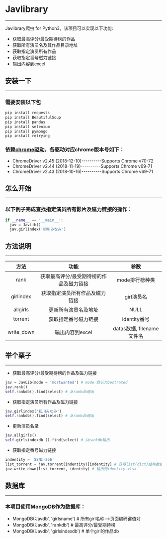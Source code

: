 # Javlibrary
-----------------------------------
Javlibrary爬虫 for Python3，该项目可以实现以下功能:
* 获取最高评分/最受期待榜的作品
* 获取所有演员名及其作品目录地址
* 获取指定演员所有作品
* 获取指定番号磁力链接
* 输出内容到excel

## 安装一下
---------------------------------
### 需要安装以下包
  ```Python
  pip install requests
  pip install BeautifulSoup
  pip install pandas
  pip install selenium
  pip install pymongo
  pip install retrying
  ```
### 依赖[chrome驱动](http://blog.csdn.net/guodongxiaren "chrome驱动下载")，各驱动对应chrome版本号如下：
* ChromeDriver v2.45 (2018-12-10)----------Supports Chrome v70-72
* ChromeDriver v2.44 (2018-11-19)----------Supports Chrome v69-71
* ChromeDriver v2.43 (2018-10-16)----------Supports Chrome v69-71

## 怎么开始
----------------------------------
### 以下例子完成查找指定演员所有影片及磁力链接的操作：
  ```Python
  if __name__ == '__main__':
    jav = JavLib()
    jav.girlindex('初川みなみ')
  ```

## 方法说明
--------------------------
|方法|功能|参数|
| :----------: | :-----------:|:-----------:|
| rank   | 获取最高评分/最受期待榜的作品及磁力链接  | mode排行榜种类 |
| girlindex   |  获取指定演员所有作品及磁力链接  | girl演员名 |
| allgirls   |  更新所有演员名及地址  | NULL |
| torrent   |  获取指定番号磁力链接   | identity番号 |
| write_down   |  输出内容到excel   | datas数据, filename文件名 |

## 举个栗子
----------------------------
* 获取最高评分/最受期待榜的作品及磁力链接
```Python
jav = JavLib(mode = 'mostwanted') # mode 默认为bestrated
jav.rank()
self.rankdb().find(select) # 从rankdb输出
```
* 获取指定演员所有作品及磁力链接
```Python
jav.girlindex('初川みなみ')
self.rankdb().find(select) # 从rankdb输出
```
* 更新演员名录
```Python
jav.allgirls()
self.girlsindexdb ().find(select) # 从rankdb输出
```
* 获取指定番号磁力链接
```Python
indentity = 'SSNI-266'
list_torrent = jav.torrent(indentity)[indentity] # 获得list(dict)结构数据
jav.write_down(list_torrent, identity) # 输出到identity.xlsx
```

## 数据库
-------------------------------------------
### 本项目使用MongoDB作为数据库：
* MongoDB('Javdb', 'girlsname')  # 所有girl名称—>页面编码键值对
* MongoDB('Javdb', 'rankdb')  # 最高评分/最受期待榜
* MongoDB('Javdb', 'girlsindexdb')  # 单个girl的作品db

